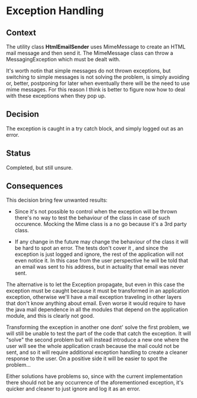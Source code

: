# Exception Handling

## Context

The utility class **HtmlEmailSender** uses MimeMessage to create an HTML mail message and then send it. The MimeMessage class can throw a MessagingException which must be dealt with.

It's worth notin that simple messages do not thrown exceptions, but switching to simple messages is not solving the problem, is simply avoiding or, better, postponing for later when eventually there will be the need to use mime messages. For this reason I think is better to figure now how to deal with these exceptions when they pop up.

## Decision

The exception is caught in a try catch block, and simply logged out as an error.

## Status

Completed, but still unsure.

## Consequences

This decision bring few unwanted results:

- Since it's not possible to control when the exception will be thrown there's no way to test the behaviour of the class in case of such occurence. Mocking the Mime class is a no go because it's a 3rd party class.

- If any change in the future may change the behaviour of the class it will be hard to spot an error. The tests don't cover it , and since the exception is just logged and ignore, the rest of the application will not even notice it. In this case from the user perspective he will be told that an email was sent to his address, but in actuality that email was never sent.

The alternative is to let the Exception propagate, but even in this case the exception must be caught because it must be transformed in an application exception, otherwise we'll have a mail exception traveling in other layers that don't know anything about email. Even worse it would require to have the java mail dependence in all the modules that depend on the application module, and this is clearly not good.

Transforming the exception in another one dont' solve the first problem, we will still be unable to test the part of the code that catch the exception. It will "solve" the second problem but will instead introduce a new one where the user will see the whole application crash because the mail could not be sent, and so it will require additional exception handling to create a cleaner response to the user. On a positive side it will be easier to spot the problem...

Either solutions have problems so, since with the current implementation there should not be any occurrence of the aforementioned exception, it's quicker and cleaner to just ignore and log it as an error.